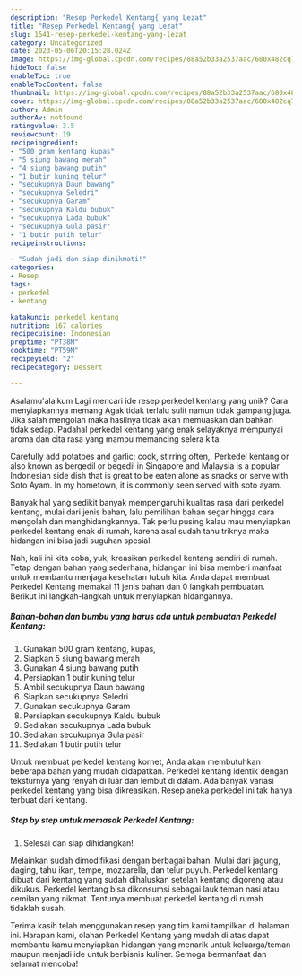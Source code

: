 ```yaml
---
description: "Resep Perkedel Kentang{ yang Lezat"
title: "Resep Perkedel Kentang{ yang Lezat"
slug: 1541-resep-perkedel-kentang-yang-lezat
category: Uncategorized
date: 2023-05-06T20:15:28.024Z
image: https://img-global.cpcdn.com/recipes/88a52b33a2537aac/680x482cq70/perkedel-kentang-foto-resep-utama.jpg
hideToc: false
enableToc: true
enableTocContent: false
thumbnail: https://img-global.cpcdn.com/recipes/88a52b33a2537aac/680x482cq70/perkedel-kentang-foto-resep-utama.jpg
cover: https://img-global.cpcdn.com/recipes/88a52b33a2537aac/680x482cq70/perkedel-kentang-foto-resep-utama.jpg
author: Admin
authorAv: notfound
ratingvalue: 3.5
reviewcount: 19
recipeingredient:
- "500 gram kentang kupas"
- "5 siung bawang merah"
- "4 siung bawang putih"
- "1 butir kuning telur"
- "secukupnya Daun bawang"
- "secukupnya Seledri"
- "secukupnya Garam"
- "secukupnya Kaldu bubuk"
- "secukupnya Lada bubuk"
- "secukupnya Gula pasir"
- "1 butir putih telur"
recipeinstructions:

- "Sudah jadi dan siap dinikmati!"
categories:
- Resep
tags:
- perkedel
- kentang

katakunci: perkedel kentang 
nutrition: 167 calories
recipecuisine: Indonesian
preptime: "PT38M"
cooktime: "PT59M"
recipeyield: "2"
recipecategory: Dessert

---
```



Asalamu'alaikum Lagi mencari ide resep perkedel kentang yang unik? Cara menyiapkannya memang Agak tidak terlalu sulit namun tidak gampang juga. Jika salah mengolah maka hasilnya tidak akan memuaskan dan bahkan tidak sedap. Padahal perkedel kentang yang enak selayaknya mempunyai aroma dan cita rasa yang mampu memancing selera kita.


Carefully add potatoes and garlic; cook, stirring often,. Perkedel kentang or also known as bergedil or begedil in Singapore and Malaysia is a popular Indonesian side dish that is great to be eaten alone as snacks or serve with Soto Ayam. In my hometown, it is commonly seen served with soto ayam.

Banyak hal yang sedikit banyak mempengaruhi kualitas rasa dari perkedel kentang, mulai dari jenis bahan, lalu pemilihan bahan segar hingga cara mengolah dan menghidangkannya. Tak perlu pusing kalau mau menyiapkan perkedel kentang enak di rumah, karena asal sudah tahu triknya maka hidangan ini bisa jadi suguhan spesial.


Nah, kali ini kita coba, yuk, kreasikan perkedel kentang sendiri di rumah. Tetap dengan bahan yang sederhana, hidangan ini bisa memberi manfaat untuk membantu menjaga kesehatan tubuh kita. Anda dapat membuat Perkedel Kentang memakai 11 jenis bahan dan 0 langkah pembuatan. Berikut ini langkah-langkah untuk menyiapkan hidangannya.

<!--inarticleads1-->

##### Bahan-bahan dan bumbu yang harus ada untuk pembuatan Perkedel Kentang:

1. Gunakan 500 gram kentang, kupas,
1. Siapkan 5 siung bawang merah
1. Gunakan 4 siung bawang putih
1. Persiapkan 1 butir kuning telur
1. Ambil secukupnya Daun bawang
1. Siapkan secukupnya Seledri
1. Gunakan secukupnya Garam
1. Persiapkan secukupnya Kaldu bubuk
1. Sediakan secukupnya Lada bubuk
1. Sediakan secukupnya Gula pasir
1. Sediakan 1 butir putih telur


Untuk membuat perkedel kentang kornet, Anda akan membutuhkan beberapa bahan yang mudah didapatkan. Perkedel kentang identik dengan teksturnya yang renyah di luar dan lembut di dalam. Ada banyak variasi perkedel kentang yang bisa dikreasikan. Resep aneka perkedel ini tak hanya terbuat dari kentang. 

<!--inarticleads2-->

##### Step by step untuk memasak Perkedel Kentang:


1. Selesai dan siap dihidangkan!

Melainkan sudah dimodifikasi dengan berbagai bahan. Mulai dari jagung, daging, tahu ikan, tempe, mozzarella, dan telur puyuh. Perkedel kentang dibuat dari kentang yang sudah dihaluskan setelah kentang digoreng atau dikukus. Perkedel kentang bisa dikonsumsi sebagai lauk teman nasi atau cemilan yang nikmat. Tentunya membuat perkedel kentang di rumah tidaklah susah. 

Terima kasih telah menggunakan resep yang tim kami tampilkan di halaman ini. Harapan kami, olahan Perkedel Kentang yang mudah di atas dapat membantu kamu menyiapkan hidangan yang menarik untuk keluarga/teman maupun menjadi ide untuk berbisnis kuliner. Semoga bermanfaat dan selamat mencoba!
